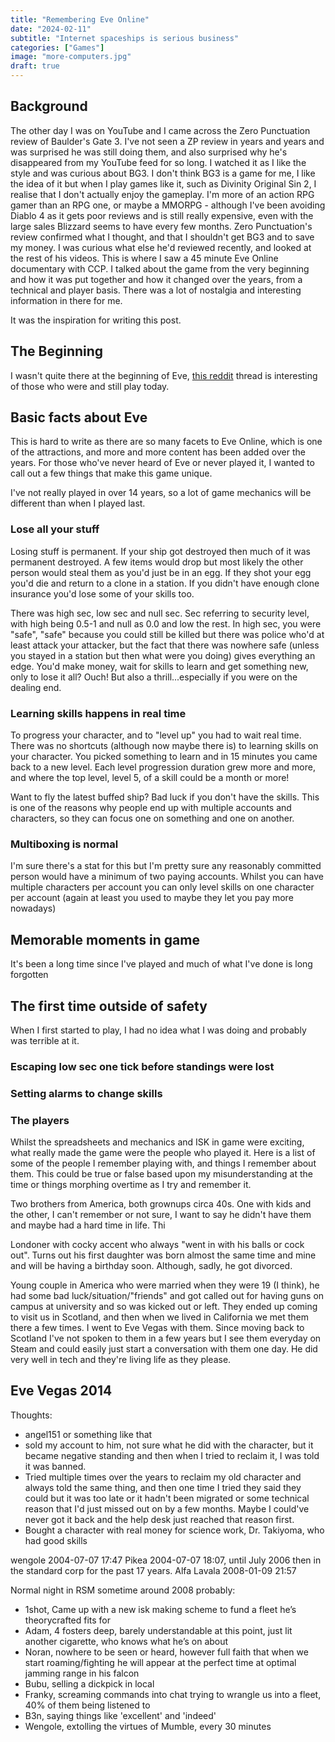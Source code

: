 ```yaml
---
title: "Remembering Eve Online"
date: "2024-02-11"
subtitle: "Internet spaceships is serious business"
categories: ["Games"]
image: "more-computers.jpg"
draft: true
---
```


## Background

The other day I was on YouTube and I came across the Zero Punctuation review of Baulder's Gate 3. I've not seen a ZP review in years and years and was surprised he was still doing them, and also surprised why he's disappeared from my YouTube feed for so long. I watched it as I like the style and was curious about BG3. I don't think BG3 is a game for me, I like the idea of it but when I play games like it, such as Divinity Original Sin 2, I realise that I don't actually enjoy the gameplay. I'm more of an action RPG gamer than an RPG one, or maybe a MMORPG - although I've been avoiding Diablo 4 as it gets poor reviews and is still really expensive, even with the large sales Blizzard seems to have every few months. Zero Punctuation's review confirmed what I thought, and that I shouldn't get BG3 and to save my money. I was curious what else he'd reviewed recently, and looked at the rest of his videos. This is where I saw a 45 minute Eve Online documentary with CCP. I talked about the game from the very beginning and how it was put together and how it changed over the years, from a technical and player basis. There was a lot of nostalgia and interesting information in there for me.

It was the inspiration for writing this post.

## The Beginning

I wasn't quite there at the beginning of Eve, [this reddit](https://old.reddit.com/r/Eve/comments/18dntk8/any_idea_who_is_the_oldest_active_character_in_eve/) thread is interesting of those who were and still play today.

## Basic facts about Eve

This is hard to write as there are so many facets to Eve Online, which is one of the attractions, and more and more content has been added over the years. For those who've never heard of Eve or never played it, I wanted to call out a few things that make this game unique.

<div>

I've not really played in over 14 years, so a lot of game mechanics will be different than when I played last.

</div>

### Lose all your stuff

Losing stuff is permanent. If your ship got destroyed then much of it was permanent destroyed. A few items would drop but most likely the other person would steal them as you'd just be in an egg. If they shot your egg you'd die and return to a clone in a station. If you didn't have enough clone insurance you'd lose some of your skills too.

There was high sec, low sec and null sec. Sec referring to security level, with high being 0.5-1 and null as 0.0 and low the rest. In high sec, you were "safe", "safe" because you could still be killed but there was police who'd at least attack your attacker, but the fact that there was nowhere safe (unless you stayed in a station but then what were you doing) gives everything an edge. You'd make money, wait for skills to learn and get something new, only to lose it all? Ouch! But also a thrill...especially if you were on the dealing end.

### Learning skills happens in real time

To progress your character, and to "level up" you had to wait real time. There was no shortcuts (although now maybe there is) to learning skills on your character. You picked something to learn and in 15 minutes you came back to a new level. Each level progression duration grew more and more, and where the top level, level 5, of a skill could be a month or more!

Want to fly the latest buffed ship? Bad luck if you don't have the skills. This is one of the reasons why people end up with multiple accounts and characters, so they can focus one on something and one on another.

### Multiboxing is normal

I'm sure there's a stat for this but I'm pretty sure any reasonably committed person would have a minimum of two paying accounts. Whilst you can have multiple characters per account you can only level skills on one character per account (again at least you used to maybe they let you pay more nowadays)

## Memorable moments in game

It's been a long time since I've played and much of what I've done is long forgotten

## The first time outside of safety

When I first started to play, I had no idea what I was doing and probably was terrible at it.

### Escaping low sec one tick before standings were lost

### Setting alarms to change skills

### The players

Whilst the spreadsheets and mechanics and ISK in game were exciting, what really made the game were the people who played it. Here is a list of some of the people I remember playing with, and things I remember about them. This could be true or false based upon my misunderstanding at the time or things morphing overtime as I try and remember it.

Two brothers from America, both grownups circa 40s. One with kids and the other, I can't remember or not sure, I want to say he didn't have them and maybe had a hard time in life. Thi

Londoner with cocky accent who always "went in with his balls or cock out". Turns out his first daughter was born almost the same time and mine and will be having a birthday soon. Although, sadly, he got divorced.

Young couple in America who were married when they were 19 (I think), he had some bad luck/situation/"friends" and got called out for having guns on campus at university and so was kicked out or left. They ended up coming to visit us in Scotland, and then when we lived in California we met them there a few times. I went to Eve Vegas with them. Since moving back to Scotland I've not spoken to them in a few years but I see them everyday on Steam and could easily just start a conversation with them one day. He did very well in tech and they're living life as they please.

## Eve Vegas 2014

Thoughts:

- angel151 or something like that
- sold my account to him, not sure what he did with the character, but it became negative standing and then when I tried to reclaim it, I was told it was banned.
- Tried multiple times over the years to reclaim my old character and always told the same thing, and then one time I tried they said they could but it was too late or it hadn't been migrated or some technical reason that I'd just missed out on by a few months. Maybe I could've never got it back and the help desk just reached that reason first.
- Bought a character with real money for science work, Dr. Takiyoma, who had good skills

wengole 2004-07-07 17:47
Pikea 2004-07-07 18:07, until July 2006 then in the standard corp for the past 17 years.
Alfa Lavala 2008-01-09 21:57

Normal night in RSM sometime around 2008 probably:

- 1shot, Came up with a new isk making scheme to fund a fleet he’s theorycrafted fits for
- Adam, 4 fosters deep, barely understandable at this point, just lit another cigarette, who knows what he’s on about
- Noran, nowhere to be seen or heard, however full faith that when we start roaming/fighting he will appear at the perfect time at optimal jamming range in his falcon
- Bubu, selling a dickpick in local
- Franky, screaming commands into chat trying to wrangle us into a fleet, 40% of them being listened to
- B3n, saying things like 'excellent' and 'indeed'
- Wengole, extolling the virtues of Mumble, every 30 minutes

